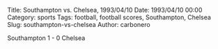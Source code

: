 Title: Southampton vs. Chelsea, 1993/04/10
Date: 1993/04/10 00:00
Category: sports
Tags: football, football scores, Southampton, Chelsea
Slug: southampton-vs-chelsea
Author: carbonero


Southampton 1 - 0 Chelsea
